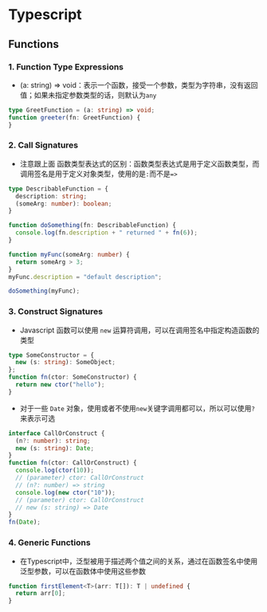 # Typescript

## Functions

### 1. Function Type Expressions

* (a: string) => void：表示一个函数，接受一个参数，类型为字符串，没有返回值；如果未指定参数类型的话，则默认为`any`

```typescript
type GreetFunction = (a: string) => void;
function greeter(fn: GreetFunction) {
}
```

### 2. Call Signatures

* 注意跟上面 函数类型表达式的区别：函数类型表达式是用于定义函数类型，而调用签名是用于定义对象类型，使用的是`:`而不是`=>`

```typescript
type DescribableFunction = {
  description: string;
  (someArg: number): boolean;
}

function doSomething(fn: DescribableFunction) {
  console.log(fn.description + " returned " + fn(6));
}

function myFunc(someArg: number) {
  return someArg > 3;
}
myFunc.description = "default description";

doSomething(myFunc);
```

### 3. Construct Signatures

* Javascript 函数可以使用 `new` 运算符调用，可以在调用签名中指定构造函数的类型

```typescript
type SomeConstructor = {
  new (s: string): SomeObject;
};
function fn(ctor: SomeConstructor) {
  return new ctor("hello");
}
```

* 对于一些 `Date` 对象，使用或者不使用`new`关键字调用都可以，所以可以使用`?`来表示可选

```typescript
interface CallOrConstruct {
  (n?: number): string;
  new (s: string): Date;
}
function fn(ctor: CallOrConstruct) {
  console.log(ctor(10));
  // (parameter) ctor: CallOrConstruct
  // (n?: number) => string
  console.log(new ctor("10"));
  // (parameter) ctor: CallOrConstruct
  // new (s: string) => Date
}
fn(Date);
```

### 4. Generic Functions

* 在Typescript中，泛型被用于描述两个值之间的关系，通过在函数签名中使用泛型参数，可以在函数体中使用这些参数

```typescript
function firstElement<T>(arr: T[]): T | undefined {
  return arr[0];
}
```
